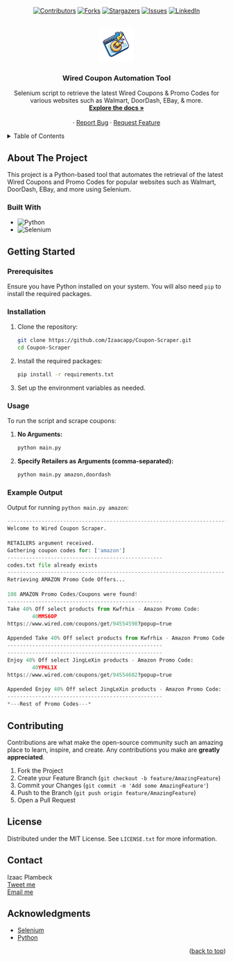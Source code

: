 
<a name="readme-top"></a>

<div align="center">
  
  [![Contributors][contributors-shield]][contributors-url]
  [![Forks][forks-shield]][forks-url]
  [![Stargazers][stars-shield]][stars-url]
  [![Issues][issues-shield]][issues-url]
  [![LinkedIn][linkedin-shield]][linkedin-url]
</div>

<br />
<div align="center">
  <a href="https://github.com/Izaacapp/Coupon-Scraper">
    <img src="scrapping.png" alt="Logo" width="80" height="80">
  </a>

  <h3 align="center"> Wired Coupon Automation Tool </h3>

  <p align="center">
    Selenium script to retrieve the latest Wired Coupons & Promo Codes for various websites such as Walmart, DoorDash, EBay, & more.
    <br />
    <a href="https://github.com/Izaacapp/Coupon-Scraper"><strong>Explore the docs »</strong></a>
    <br />
    <br />
    ·
    <a href="https://github.com/Izaacapp/Coupon-Scraper/issues/new?labels=bug&template=bug-report---.md">Report Bug</a>
    ·
    <a href="https://github.com/Izaacapp/Coupon-Scraper/issues/new?labels=enhancement&template=feature-request---.md">Request Feature</a>
  </p>
</div>

<details>
  <summary>Table of Contents</summary>
  <ol>
    <li><a href="#about-the-project">About The Project</a></li>
    <li><a href="#built-with">Built With</a></li>
    <li><a href="#getting-started">Getting Started</a></li>
    <li><a href="#usage">Usage</a></li>
    <li><a href="#contributing">Contributing</a></li>
    <li><a href="#license">License</a></li>
    <li><a href="#contact">Contact</a></li>
    <li><a href="#acknowledgments">Acknowledgments</a></li>
  </ol>
</details>

## About The Project

This project is a Python-based tool that automates the retrieval of the latest Wired Coupons and Promo Codes for popular websites such as Walmart, DoorDash, EBay, and more using Selenium.

### Built With

* ![Python][python-url]
* ![Selenium][selenium-url]

## Getting Started

### Prerequisites

Ensure you have Python installed on your system. You will also need `pip` to install the required packages.

### Installation

1. Clone the repository:
   ```bash
   git clone https://github.com/Izaacapp/Coupon-Scraper.git
   cd Coupon-Scraper
   ```

2. Install the required packages:
   ```bash
   pip install -r requirements.txt
   ```

3. Set up the environment variables as needed.

### Usage

To run the script and scrape coupons:

1. **No Arguments:**
   ```bash
   python main.py
   ```

2. **Specify Retailers as Arguments (comma-separated):**
   ```bash
   python main.py amazon,doordash
   ```

### Example Output

Output for running `python main.py amazon`:

```Python
---------------------------------------------------------------------------
Welcome to Wired Coupon Scraper.

RETAILERS argument received.
Gathering coupon codes for: ['amazon']
--------------------------------------------------
codes.txt file already exists
----------------------------------------------------------------------
Retrieving AMAZON Promo Code Offers...

108 AMAZON Promo Codes/Coupons were found!
--------------------------------------------------
Take 40% Off select products from Kwfrhix - Amazon Promo Code:
        40MMS6OP
https://www.wired.com/coupons/get/94554598?popup=true

Appended Take 40% Off select products from Kwfrhix - Amazon Promo Code: - https://www.wired.com/coupons/get/94554598?popup=true
--------------------------------------------------
--------------------------------------------------
Enjoy 40% Off select JingLeXin products - Amazon Promo Code:
        40YPKL1X
https://www.wired.com/coupons/get/94554602?popup=true

Appended Enjoy 40% Off select JingLeXin products - Amazon Promo Code: - 40YPKL1X - https://www.wired.com/coupons/get/94554602?popup=true
--------------------------------------------------
*---Rest of Promo Codes---*
```

## Contributing

Contributions are what make the open-source community such an amazing place to learn, inspire, and create. Any contributions you make are **greatly appreciated**.

1. Fork the Project
2. Create your Feature Branch (`git checkout -b feature/AmazingFeature`)
3. Commit your Changes (`git commit -m 'Add some AmazingFeature'`)
4. Push to the Branch (`git push origin feature/AmazingFeature`)
5. Open a Pull Request

## License

Distributed under the MIT License. See `LICENSE.txt` for more information.

## Contact

Izaac Plambeck  
[Tweet me](https://x.com/Izaacapp)  
[Email me](mailto:izaacap@gmail.com)  

## Acknowledgments

* [Selenium](https://www.selenium.dev/)
* [Python](https://www.python.org/)

<p align="right">(<a href="#readme-top">back to top</a>)</p>

<!-- MARKDOWN LINKS & IMAGES -->
[contributors-shield]: https://img.shields.io/badge/Contributors-violet?style=for-the-badge
[contributors-url]: https://github.com/Izaacapp/Coupon-Scraper/graphs/contributors
[forks-shield]: https://img.shields.io/badge/Forks-green?style=for-the-badge
[forks-url]: https://github.com/Izaacapp/Coupon-Scraper/network/members
[stars-shield]: https://img.shields.io/badge/Stars-gold?style=for-the-badge
[stars-url]: https://github.com/Izaacapp/Coupon-Scraper/stargazers
[issues-shield]: https://img.shields.io/badge/Issues-red?style=for-the-badge
[issues-url]: https://github.com/Izaacapp/Coupon-Scraper/issues
[linkedin-shield]: https://img.shields.io/badge/-LinkedIn-black.svg?style=for-the-badge&logo=linkedin&colorB=555
[linkedin-url]: https://www.linkedin.com/in/izaac-plambeck/
[python-url]: https://img.shields.io/badge/python-3670A0?style=for-the-badge&logo=python&logoColor=ffdd54
[selenium-url]: https://img.shields.io/badge/-selenium-%43B02A?style=for-the-badge&logo=selenium&logoColor=white


